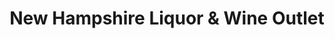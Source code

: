 ---
title: "New Hampshire Liquor & Wine Outlet"
url: /new-london/new-hampshire-liquor-und-wine-outlet/
shop: Spirituosen
---